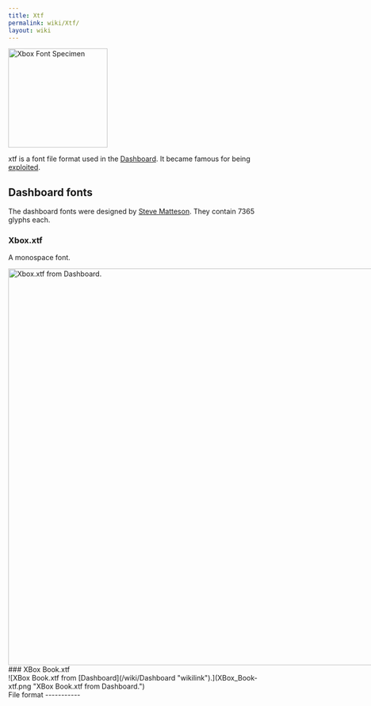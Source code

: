 ```yaml
---
title: Xtf
permalink: wiki/Xtf/
layout: wiki
---
```


<img src="Xbox-dashboard-font-specimen.png" title="Xbox Font Specimen" alt="Xbox Font Specimen" width="200" />

xtf is a font file format used in the [Dashboard](/wiki/Dashboard "wikilink").
It became famous for being [exploited](/wiki/Exploits#Font_hacks "wikilink").

Dashboard fonts
---------------

The dashboard fonts were designed by [Steve
Matteson](/wiki/Wikipedia:Steve_Matteson "wikilink"). They contain 7365 glyphs
each.

### Xbox.xtf

A monospace font.

<div style="display: inline-block;">
<img src="Xbox-xtf.png" title="Xbox.xtf from Dashboard." alt="Xbox.xtf from Dashboard." width="800" />

</div>
### XBox Book.xtf

<div style="display: inline-block;">
![XBox Book.xtf from
[Dashboard](/wiki/Dashboard "wikilink").](XBox_Book-xtf.png "XBox Book.xtf from Dashboard.")

</div>
File format
-----------
